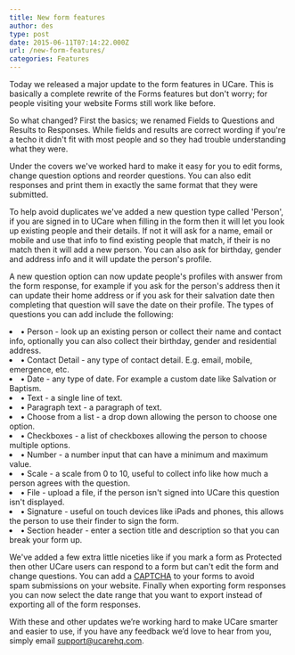 ```yaml
---
title: New form features
author: des
type: post
date: 2015-06-11T07:14:22.000Z
url: /new-form-features/
categories: Features
---
```


Today we released a major update to the form features in UCare. This is basically a complete rewrite of the Forms features but don't worry; for people visiting your website Forms still work like before. 

So what changed? First the basics; we renamed Fields to Questions and Results to Responses. While fields and results are correct wording if you're a techo it didn't fit with most people and so they had trouble understanding what they were.

Under the covers we've worked hard to make it easy for you to edit forms, change question options and reorder questions. You can also edit responses and print them in exactly the same format that they were submitted.

To help avoid duplicates we've added a new question type called 'Person', if you are signed in to UCare when filling in the form then it will let you look up existing people and their details. If not it will ask for a name, email or mobile and use that info to find existing people that match, if their is no match then it will add a new person. You can also ask for birthday, gender and address info and it will update the person's profile.

A new question option can now update people's profiles with answer from the form response, for example if you ask for the person's address then it can update their home address or if you ask for their salvation date then completing that question will save the date on their profile. The types of questions you can add include the following:

<li>• Person - look up an existing person or collect their name and contact info, optionally you can also collect their birthday, gender and residential address.</li><li>• Contact Detail - any type of contact detail. E.g. email, mobile, emergence, etc.</li><li>• Date - any type of date. For example a custom date like Salvation or Baptism.</li><li>• Text - a single line of text.</li><li>• Paragraph text - a paragraph of text.</li><li>• Choose from a list - a drop down allowing the person to choose one option.</li><li>• Checkboxes - a list of checkboxes allowing the person to choose multiple options.</li><li>• Number - a number input that can have a minimum and maximum value.</li><li>• Scale - a scale from 0 to 10, useful to collect info like how much a person agrees with the question.</li><li>• File - upload a file, if the person isn't signed into UCare this question isn't displayed.</li><li>• Signature - useful on touch devices like iPads and phones, this allows the person to use their finder to sign the form.</li><li>• Section header - enter a section title and description so that you can break your form up.</li>

We've added a few extra little niceties like if you mark a form as Protected then other UCare users can respond to a form but can't edit the form and change questions. You can add a [CAPTCHA](http://en.wikipedia.org/wiki/CAPTCHA) to your forms to avoid spam submissions on your website. Finally when exporting form responses you can now select the date range that you want to export instead of exporting all of the form responses.

With these and other updates we’re working hard to make UCare smarter and easier to use, if you have any feedback we’d love to hear from you, simply email support@ucarehq.com.